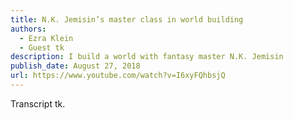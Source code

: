 ```yaml
---
title: N.K. Jemisin’s master class in world building
authors:
  - Ezra Klein
  - Guest tk
description: I build a world with fantasy master N.K. Jemisin
publish_date: August 27, 2018
url: https://www.youtube.com/watch?v=I6xyFQhbsjQ
---
```


Transcript tk.